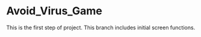 # Avoid_Virus_Game

This is the first step of project.
This branch includes initial screen functions. 
